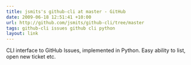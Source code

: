 ```yaml
---
title: jsmits's github-cli at master - GitHub
date: 2009-06-18 12:51:41 +10:00
url: http://github.com/jsmits/github-cli/tree/master
tags: github-cli issues github cli python
layout: link
---
```

CLI interface to GitHub Issues, implemented in Python. Easy ability to list, open new ticket etc.
